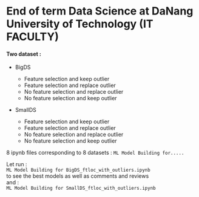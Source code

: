 # End of term Data Science at DaNang University of Technology (IT FACULTY)

#### Two dataset :
- BigDS
  - Feature selection and keep outlier
  - Feature selection and replace outlier
  - No feature selection and replace outlier
  - No feature selection and keep outlier

- SmallDS
  - Feature selection and keep outlier
  - Feature selection and replace outlier
  - No feature selection and replace outlier
  - No feature selection and keep outlier

    
8 ipynb files corresponding to 8 datasets : `ML Model Building for.....`

Let run :  
`ML Model Building for BigDS_ftloc_with_outliers.ipynb`  
to see the best models as well as comments and reviews   
and :  
`ML Model Building for SmallDS_ftloc_with_outliers.ipynb`  


